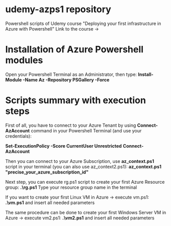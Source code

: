 # udemy-azps1 repository

Powershell scripts of Udemy course "Deploying your first infrastructure in Azure with Powershell"
Link to the course -> 


# Installation of Azure Powershell modules

Open your Powershell Terminal as an Administrator, then type: **Install-Module -Name Az -Repository PSGallery -Force**

# Scripts summary with execution steps #

First of all, you have to connect to your Azure Tenant by using **Connect-AzAccount** command in your Powershell Terminal (and use your credentials): 

**Set-ExecutionPolicy -Score CurrentUser Unrestricted** 
**Connect-AzAccount**

Then you can connect to your Azure Subscription, use **az_context.ps1** script in your terminal (you can also use az_context2.ps1): 
**az_context.ps1 "precise_your_azure_subscription_id"**

Next step, you can execute rg.ps1 script to create your first Azure Resource group: **.\rg.ps1**
Type your resource group name in the terminal


If you want to create your first Linux VM in Azure -> execute vm.ps1: **.\vm.ps1** and insert all needed parameters

The same procedure can be done to create your first Windows Server VM in Azure -> execute vm2.ps1: **.\vm2.ps1** and insert all needed parameters